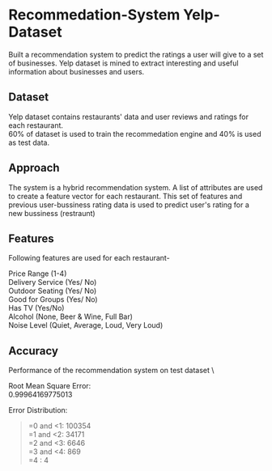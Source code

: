 # Recommedation-System Yelp-Dataset

Built a recommendation system to predict the ratings a user will give to a set of businesses. Yelp dataset is mined to extract interesting and useful information about businesses and users. 

## Dataset
Yelp dataset contains restaurants' data and user reviews and ratings for each restaurant. <br>
60% of dataset is used to train the recommedation engine and 40% is used as test data.

## Approach 
The system is a hybrid recommendation system. 
A list of attributes are used to create a feature vector for each restaurant. 
This set of features and previous user-bussiness rating data is used to predict user's rating for a new bussiness (restraunt)

## Features 
Following features are used for each restaurant- 

Price Range (1-4) <br> 
Delivery Service (Yes/ No) <br>
Outdoor Seating (Yes/ No)  <br> 
Good for Groups (Yes/ No) <br> 
Has TV (Yes/No) <br> 
Alcohol (None, Beer & Wine, Full Bar)  <br>
Noise Level (Quiet, Average, Loud, Very Loud)  <br>


## Accuracy 
Performance of the recommendation system on test dataset \\

Root Mean Square Error: <br>
0.99964169775013 <br>

Error Distribution: <br>
 >=0 and <1: 100354  <br>
 >=1 and <2: 34171 <br>
 >=2 and <3: 6646 <br>
 >=3 and <4: 869 <br>
 >=4 : 4 <br>



